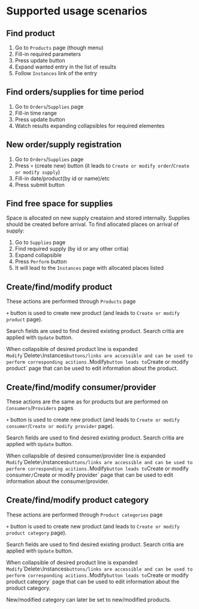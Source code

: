 Supported usage scenarios
=========================

## Find product
1. Go to `Products` page (though menu)
2. Fill-in required parameters
3. Press update button
4. Expand wanted entry in the list of results
5. Follow `Instances` link of the entry

## Find orders/supplies for time period
1. Go to `Orders`/`Supplies` page
2. Fill-in time range
3. Press update button
4. Watch results expanding collapsibles for required elementes

## New order/supply registration
1. Go to `Orders`/`Supplies` page
2. Press `+` (create new) button (it leads to `Create or modify order`/`Create or modify supply`)
3. Fill-in date/product(by id or name)/etc
4. Press submit button

## Find free space for supplies

Space is allocated on new supply creataion and stored internally.
Supplies should be created before arrival.
To find allocated places on arrival of supply:

1. Go to `Supplies` page
2. Find required supply (by id or any other critia)
3. Expand collapsible
4. Press `Perform` button
5. It will lead to the `Instances` page with allocated places listed

## Create/find/modify product

These actions are performed through `Products` page

`+` button is used to create new product (and leads to `Create or modify product` page).

Search fields are used to find desired existing product.
Search critia are applied with `Update` button.

When collapsible of desired product line is expanded `Modify`\`Delete`\`Instances` buttons/links are accessible and
can be used to perform corresponding acitions. `Modify` button leads to `Create or modify product` page
that can be used to edit information about the product.

## Create/find/modify consumer/provider

These actions are the same as for products but are
performed on `Consumers`/`Providers` pages

`+` button is used to create new product (and leads to `Create or modify consumer`/`Create or modify provider` page).

Search fields are used to find desired existing product.
Search critia are applied with `Update` button.

When collapsible of desired consumer/provider line is expanded `Modify`\`Delete`\`Instances` buttons/links are accessible and
can be used to perform corresponding acitions. `Modify` button leads to `Create or modify consumer`/`Create or modify provider` page
that can be used to edit information about the consumer/provider.

## Create/find/modify product category

These actions are performed through `Product categories` page

`+` button is used to create new product (and leads to `Create or modify product category` page).

Search fields are used to find desired existing product.
Search critia are applied with `Update` button.

When collapsible of desired product line is expanded `Modify`\`Delete`\`Instances` buttons/links are accessible and
can be used to perform corresponding acitions. `Modify` button leads to `Create or modify product category` page
that can be used to edit information about the product category.

New/modified category can later be set to new/modified products.
